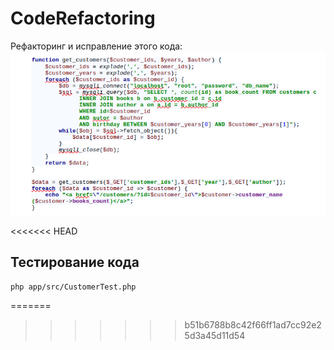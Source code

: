 # CodeRefactoring
Рефакторинг и исправление этого кода:
![Картинка][image1]

[image1]: task.png
<<<<<<< HEAD

## Тестирование кода 
```shell
php app/src/CustomerTest.php
```
=======
>>>>>>> b51b6788b8c42f66ff1ad7cc92e25d3a45d11d54
